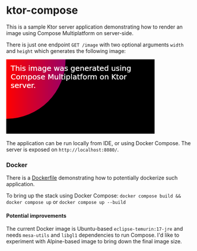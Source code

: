 # ktor-compose

This is a sample Ktor server application demonstrating
how to render an image using Compose Multiplatform on server-side.

There is just one endpoint `GET /image` with two optional arguments `width` and `height` which generates
the following image:

![](docs/images/response.png)

The application can be run locally from IDE, or using Docker Compose. The server is exposed on `http://localhost:8080/`.

### Docker

There is a [Dockerfile](Dockerfile) demonstrating how to potentially dockerize such application.

To bring up the stack using Docker Compose:
`docker compose build && docker compose up` or `docker compose up --build`

#### Potential improvements

The current Docker image is Ubuntu-based `eclipse-temurin:17-jre` and needs `mesa-utils` and `libgl1` dependencies to run Compose.
I'd like to experiment with Alpine-based image to bring down the final image size.